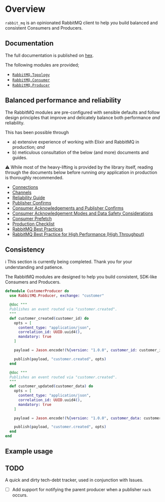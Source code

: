 # Overview

`rabbit_mq` is an opinionated RabbitMQ client to help _you_ build balanced and consistent Consumers and Producers.

## Documentation

The full documentation is published on [hex](https://hexdocs.pm/rabbit_mq/).

The following modules are provided;

* [`RabbitMQ.Topology`](https://hexdocs.pm/rabbit_mq/RabbitMQ.Topology.html)
* [`RabbitMQ.Consumer`](https://hexdocs.pm/rabbit_mq/RabbitMQ.Consumer.html)
* [`RabbitMQ.Producer`](https://hexdocs.pm/rabbit_mq/RabbitMQ.Producer.html)

## Balanced performance and reliability

The RabbitMQ modules are pre-configured with sensible defaults and follow design principles that improve and delicately balance both performance _and_ reliability.

This has been possible through

* a) extensive experience of working with Elixir and RabbitMQ in production; _and_
* b) meticulous consultation of the below (and more) documents and guides.

⚠️ While most of the heavy-lifting is provided by the library itself, reading through the documents below before running _any_ application in production is thoroughly recommended.

* [Connections](https://www.rabbitmq.com/connections.html)
* [Channels](https://www.rabbitmq.com/channels.html)
* [Reliability Guide](https://www.rabbitmq.com/reliability.html)
* [Publisher Confirms](https://www.rabbitmq.com/confirms.html#publisher-confirms)
* [Consumer Acknowledgements and Publisher Confirms](https://www.rabbitmq.com/confirms.html)
* [Consumer Acknowledgement Modes and Data Safety Considerations](https://www.rabbitmq.com/confirms.html#acknowledgement-modes)
* [Consumer Prefetch](https://www.rabbitmq.com/consumer-prefetch.html)
* [Production Checklist](https://www.rabbitmq.com/production-checklist.html)
* [RabbitMQ Best Practices](https://www.cloudamqp.com/blog/2017-12-29-part1-rabbitmq-best-practice.html)
* [RabbitMQ Best Practice for High Performance (High Throughput)](https://www.cloudamqp.com/blog/2018-01-08-part2-rabbitmq-best-practice-for-high-performance.html)

## Consistency

ℹ️ This section is currently being completed. Thank you for your understanding and patience.

The RabbitMQ modules are designed to help you build consistent, SDK-like Consumers and Producers.

```elixir
defmodule CustomerProducer do
  use RabbitMQ.Producer, exchange: "customer"

  @doc """
  Publishes an event routed via "customer.created".
  """
  def customer_created(customer_id) do
    opts = [
      content_type: "application/json",
      correlation_id: UUID.uuid4(),
      mandatory: true
    ]

    payload = Jason.encode!(%{version: "1.0.0", customer_id: customer_id})

    publish(payload, "customer.created", opts)
  end

  @doc """
  Publishes an event routed via "customer.created".
  """
  def customer_updated(customer_data) do
    opts = [
      content_type: "application/json",
      correlation_id: UUID.uuid4(),
      mandatory: true
    ]

    payload = Jason.encode!(%{version: "1.0.0", customer_data: customer_data})

    publish(payload, "customer.created", opts)
  end
end
```

## Example usage

## TODO

A quick and dirty tech-debt tracker, used in conjunction with Issues.

* [ ] Add support for notifying the parent producer when a publisher `nack` occurs.
